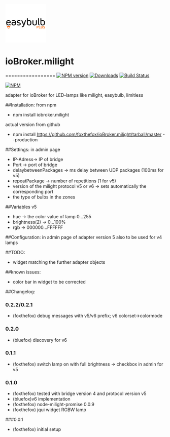 ![Logo](admin/easybulb_logo.png)
# ioBroker.milight
=================
[![NPM version](http://img.shields.io/npm/v/iobroker.milight.svg)](https://www.npmjs.com/package/iobroker.milight)
[![Downloads](https://img.shields.io/npm/dm/iobroker.milight.svg)](https://www.npmjs.com/package/iobroker.milight)
[![Build Status](https://travis-ci.org/foxthefox/ioBroker.milight.svg?branch=master)](https://travis-ci.org/foxthefox/ioBroker.milight)


[![NPM](https://nodei.co/npm/iobroker.milight.png?downloads=true)](https://nodei.co/npm/iobroker.milight/)

adapter for ioBroker for LED-lamps like milight, easybulb, limitless

##Installation:
from npm
* npm install iobroker.milight

actual version from github
* npm install https://github.com/foxthefox/ioBroker.milight/tarball/master --production

##Settings:
in admin page
* IP-Adress-> IP of bridge
* Port -> port of bridge
* delaybetweenPackages -> ms delay between UDP packages (100ms for v5)
* repeatPackage -> number of repetitions (1 for v5)
* version of the milight protocol v5 or v6 -> sets automatically the corresponding port
* the type of bulbs in the zones

##Variables v5
* hue -> the color value of lamp 0...255
* brightness(2) -> 0...100%
* rgb -> 000000...FFFFFF


##Configuration:
in admin page of adapter
version 5 also to be used for v4 lamps

##TODO:
* widget matching the further adapter objects

##known issues:
* color bar in widget to be corrected


##Changelog:
### 0.2.2/0.2.1
* (foxthefox) debug messages with v5/v6 prefix; v6 colorset->colormode

### 0.2.0 
* (bluefox) discovery for v6

### 0.1.1
* (foxthefox) switch lamp on with full brightness -> checkbox in admin for v5

### 0.1.0
* (foxthefox) tested with bridge version 4 and protocol version v5
* (bluefox)v6 implementation
* (foxthefox) node-milight-promise 0.0.9
* (foxthefox) jqui widget RGBW lamp

###0.0.1
* (foxthefox) initial setup
